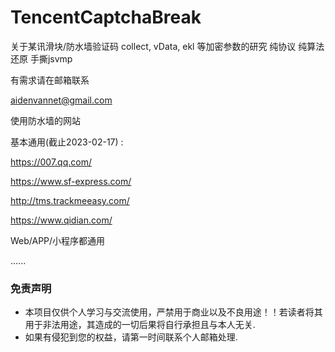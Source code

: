# TencentCaptchaBreak
关于某讯滑块/防水墙验证码 collect, vData, ekl 等加密参数的研究 纯协议 纯算法还原 手撕jsvmp

有需求请在邮箱联系

aidenvannet@gmail.com




使用防水墙的网站 

基本通用(截止2023-02-17) :

https://007.qq.com/

https://www.sf-express.com/

http://tms.trackmeeasy.com/

https://www.qidian.com/

Web/APP/小程序都通用

......










### 免责声明
* 本项目仅供个人学习与交流使用，严禁用于商业以及不良用途！！若读者将其用于非法用途，其造成的一切后果将自行承担且与本人无关.
* 如果有侵犯到您的权益，请第一时间联系个人邮箱处理.
